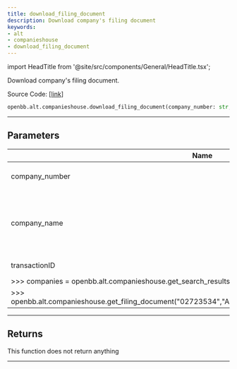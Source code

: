 ```yaml
---
title: download_filing_document
description: Download company's filing document
keywords:
- alt
- companieshouse
- download_filing_document
---
```


import HeadTitle from '@site/src/components/General/HeadTitle.tsx';

<HeadTitle title="alt.companieshouse.download_filing_document - Reference | OpenBB SDK Docs" />

Download company's filing document.

Source Code: [[link](https://github.com/OpenBB-finance/OpenBBTerminal/tree/main/openbb_terminal/alternative/companieshouse/companieshouse_view.py#L188)]

```python wordwrap
openbb.alt.companieshouse.download_filing_document(company_number: str, company_name: str, transactionID: str, export: str = "")
```

---

## Parameters

| Name | Type | Description | Default | Optional |
| ---- | ---- | ----------- | ------- | -------- |
| company_number | str | company_number to retrieve filing history for | None | False |
| company_name | str | company_name to retrieve filing document for, this is used to name the downloaded file for easy access | None | False |
| transactionID | str | transaction id for filing | None | False |
| >>> companies = openbb.alt.companieshouse.get_search_results("AstraZeneca") | None |  | None | True |
| >>> openbb.alt.companieshouse.get_filing_document("02723534","AstraZeneca","MzM1NzQ0NzI5NWFkaXF6a2N4") | None |  | None | True |


---

## Returns

This function does not return anything

---

